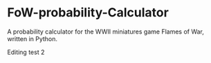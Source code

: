 FoW-probability-Calculator
==========================

A probability calculator for the WWII miniatures game Flames of War, written in Python.


Editing test 2
